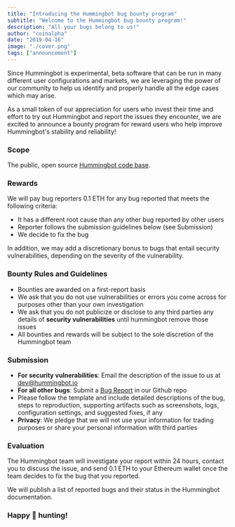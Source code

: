 ```yaml
---
title: "Introducing the Hummingbot bug bounty program"
subtitle: "Welcome to the Hummingbot bug bounty program!"
description: "All your bugs belong to us!"
author: "coinalpha"
date: "2019-04-16"
image: "./cover.png"
tags: ["announcement"]
---
```


Since Hummingbot is experimental, beta software that can be run in many different user configurations and markets, we are leveraging the power of our community to help us identify and properly handle all the edge cases which may arise.

As a small token of our appreciation for users who invest their time and effort to try out Hummingbot and report the issues they encounter, we are excited to announce a bounty program for reward users who help improve Hummingbot's stability and reliability!

### Scope
The public, open source <a href="https://github.com/coinalpha/hummingbot" target="_blank">Hummingbot code base</a>. 

### Rewards
We will pay bug reporters 0.1 ETH for any bug reported that meets the following criteria:
- It has a different root cause than any other bug reported by other users
- Reporter follows the submission guidelines below (see Submission)
- We decide to fix the bug

In addition, we may add a discretionary bonus to bugs that entail security vulnerabilities, depending on the severity of the vulnerability.

### Bounty Rules and Guidelines
- Bounties are awarded on a first-report basis
- We ask that you do not use vulnerabilities or errors you come across for purposes other than your own investigation
- We ask that you do not publicize or disclose to any third parties any details of **security vulnerabilities** until hummingbot remove those issues
- All bounties and rewards will be subject to the sole discretion of the Hummingbot team

### Submission
- **For security vulnerabilities**: Email the description of the issue to us at [dev@hummingbot.io](mailto:dev@hummingbot.io)
- **For all other bugs**: Submit a <a href="https://github.com/CoinAlpha/hummingbot/issues/new?labels=bug&template=bug_report.md&title=%5BBUG%5D" target="_blank">Bug Report</a> in our Github repo
- Please follow the template and include detailed descriptions of the bug, steps to reproduction, supporting artifacts such as screenshots, logs, configuration settings, and suggested fixes, if any
- **Privacy**: We pledge that we will not use your information for trading purposes or share your personal information with third parties

### Evaluation
The Hummingbot team will investigate your report within 24 hours, contact you to discuss the issue, and send 0.1 ETH to your Ethereum wallet once the team decides to fix the bug that you reported.

We will publish a list of reported bugs and their status in the Hummingbot documentation.

### Happy 🐞 hunting!